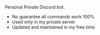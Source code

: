 Personal Private Discord bot. 

- No guarantee all commands work 100%
- Used only in my private server
- Updated and maintained in my free time
  
